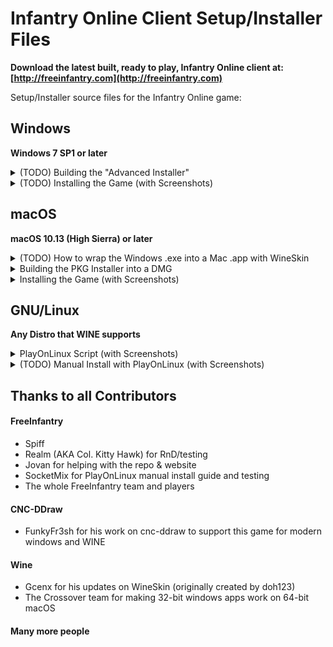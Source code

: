 # Infantry Online Client Setup/Installer Files

**Download the latest built, ready to play, Infantry Online client at: [http://freeinfantry.com](http://freeinfantry.com)**

Setup/Installer source files for the Infantry Online game:

## Windows
**Windows 7 SP1 or later**

<details>
  <summary>(TODO) Building the "Advanced Installer"</summary>

>
> **Download/Install First**
> 
> - Visual Studio 2019 Community Edition ([https://visualstudio.microsoft.com/vs/older-downloads/](https://visualstudio.microsoft.com/vs/older-downloads/))
> 

1. Get the official Infantry Online Launcher .exe file either from:

	- Compiling yourself from the Launcher repo or
	- Downloading the windows launcher exe

2. (TODO) More things...

</details>

<details>
  <summary>(TODO) Installing the Game (with Screenshots)</summary>

- TODO
</details>


## macOS
**macOS 10.13 (High Sierra) or later**

<details>
  <summary>(TODO) How to wrap the Windows .exe into a Mac .app with WineSkin</summary>

>
> **Download/Install First**
> 
> - WineSkin Wrapper ([https://github.com/Gcenx/WineskinServer](https://github.com/Gcenx/WineskinServer))
> - cnc-ddraw ([https://github.com/CnCNet/cnc-ddraw](https://github.com/CnCNet/cnc-ddraw))
> 

- TODO
</details>

<details>
  <summary>Building the PKG Installer into a DMG</summary>

>
> **Download/Install First**
> 
> - Mac "Packages" app ([http://s.sudre.free.fr/Software/Packages/about.html](http://s.sudre.free.fr/Software/Packages/about.html))
> - `brew install create-dmg` ([https://github.com/create-dmg/create-dmg](https://github.com/create-dmg/create-dmg))
> 

 1. Place the built WineSkin wrapped client app here: "./Mac/_build/app/Infantry Online.app"
 2. Run the "./Mac/buildPackageDMG.sh" in the terminal to build a .pkg installer file and a distributable dmg file.
</details>

<details>
  <summary>Installing the Game (with Screenshots)</summary>

 - 1. Open the **DMG Volume Icon**

![DMG Volume](Mac/_screenshots/DMGVolume.png)

 - 2. Open the **.pkg** file by Control-Click and choosing "Open" in the contextual menu

![DMG Installer Window](Mac/_screenshots/DMGInstallerWindow.png)
</details>

## GNU/Linux
**Any Distro that WINE supports**

<details>
  <summary>PlayOnLinux Script (with Screenshots)</summary>
  
>
> **Download/Install First**
> 
> - PlayOnLinux ([https://www.playonlinux.com](https://www.playonlinux.com)), usually available with whatever linux default software distribution app you have. (ie: "Ubuntu Software" for Ubuntu, "Pamac Add/Remove Software" for Manjaro).
> 

1. Download the "play-on-linux-infantry-online.sh" Script from this repo

2. Open PlayOnLinux

3. Open the Tools menu and choose "Run a local script"

 ![PlayOnLinux Tools Run Local Script](Linux/_screenshots/POL_Tools-Menu_Run-Local-Script.png)
 
4. Navigate to the downloaded "play-on-linux-infantry-online.sh" script.

5. Follow the prompts and Infantry will be installed and ready to play!
</details>

<!-- 
<details>
  <summary>(TODO) Lutris Script</summary>

- TODO
</details>

<details>
  <summary>(TODO) Building SnapCraft Script</summary>

- TODO
</details>
-->

<details>
  <summary>(TODO) Manual Install with PlayOnLinux (with Screenshots)</summary>

- TODO
</details>

## Thanks to all Contributors

#### FreeInfantry
 - Spiff
 - Realm (AKA Col. Kitty Hawk) for RnD/testing
 - Jovan for helping with the repo & website
 - SocketMix for PlayOnLinux manual install guide and testing
 - The whole FreeInfantry team and players

#### CNC-DDraw
 - FunkyFr3sh for his work on cnc-ddraw to support this game for modern windows and WINE

#### Wine
 - Gcenx for his updates on WineSkin (originally created by doh123)
 - The Crossover team for making 32-bit windows apps work on 64-bit macOS

#### Many more people

